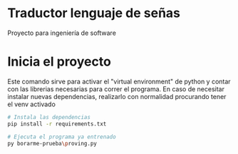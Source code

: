 # Traductor lenguaje de señas
Proyecto para ingeniería de software

# Inicia el proyecto
Este comando sirve para activar el "virtual environment" de python y contar con las librerias necesarias para correr el programa.
En caso de necesitar instalar nuevas dependencias, realizarlo con normalidad procurando tener el venv activado

```bash
# Instala las dependencias
pip install -r requirements.txt
```

```bash
# Ejecuta el programa ya entrenado
py borarme-prueba\proving.py
```